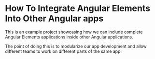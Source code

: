 # How To Integrate Angular Elements Into Other Angular apps
This is an example project showcasing how we can include complete Angular Elements applications inside other Angular applications.

The point of doing this is to modularize our app development and allow different teams to work on different parts of the same app.
